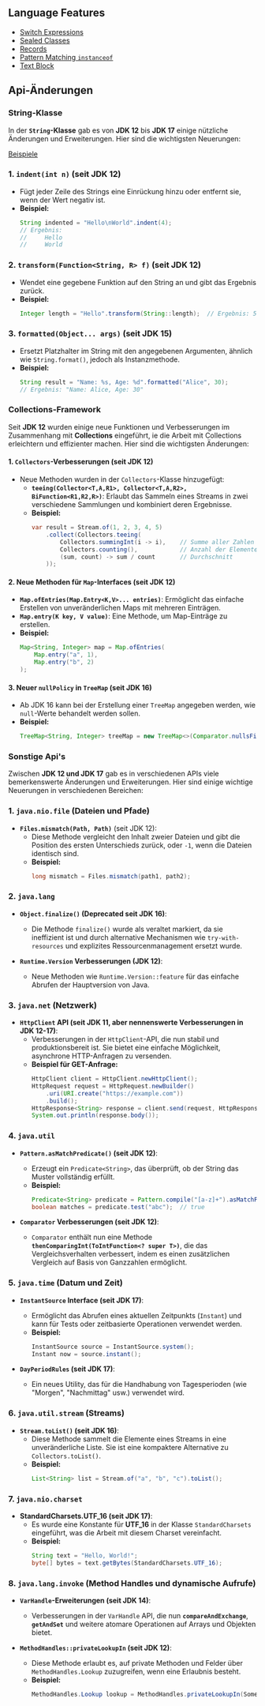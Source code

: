 ## Language Features

- [Switch Expressions](src/main/java/de/revdev/demo/feature/switchexp/README.md)
- [Sealed Classes](src/main/java/de/revdev/demo/feature/sealed/README.md)
- [Records](src/main/java/de/revdev/demo/feature/records/README.md)
- [Pattern Matching `instanceof`](src/main/java/de/revdev/demo/feature/patmatchinstof/README.md)
- [Text Block](src/main/java/de/revdev/demo/feature/textblocks/README.md)

## Api-Änderungen

### String-Klasse

In der **`String`-Klasse** gab es von **JDK 12** bis **JDK 17** einige nützliche Änderungen und Erweiterungen. 
Hier sind die wichtigsten Neuerungen:

[Beispiele](src/main/java/de/revdev/demo/api/StringKlasse.java)

### 1. **`indent(int n)`** (seit JDK 12)
- Fügt jeder Zeile des Strings eine Einrückung hinzu oder entfernt sie, wenn der Wert negativ ist.
- **Beispiel:**
  ```java
  String indented = "Hello\nWorld".indent(4);
  // Ergebnis:
  //     Hello
  //     World
  ```

### 2. **`transform(Function<String, R> f)`** (seit JDK 12)
- Wendet eine gegebene Funktion auf den String an und gibt das Ergebnis zurück.
- **Beispiel:**
  ```java
  Integer length = "Hello".transform(String::length);  // Ergebnis: 5
  ```

### 3. **`formatted(Object... args)`** (seit JDK 15)
- Ersetzt Platzhalter im String mit den angegebenen Argumenten, ähnlich wie `String.format()`, 
  jedoch als Instanzmethode.
- **Beispiel:**
  ```java
  String result = "Name: %s, Age: %d".formatted("Alice", 30);
  // Ergebnis: "Name: Alice, Age: 30"
  ```

### Collections-Framework

Seit **JDK 12** wurden einige neue Funktionen und Verbesserungen im Zusammenhang mit **Collections** eingeführt, 
ie die Arbeit mit Collections erleichtern und effizienter machen. 
Hier sind die wichtigsten Änderungen:

#### 1. **`Collectors`-Verbesserungen (seit JDK 12)**
- Neue Methoden wurden in der `Collectors`-Klasse hinzugefügt:
  - **`teeing(Collector<T,A,R1>, Collector<T,A,R2>, BiFunction<R1,R2,R>)`**: Erlaubt das Sammeln eines Streams 
    in zwei verschiedene Sammlungen und kombiniert deren Ergebnisse.
  - **Beispiel:**
    ```java
    var result = Stream.of(1, 2, 3, 4, 5)
        .collect(Collectors.teeing(
            Collectors.summingInt(i -> i),    // Summe aller Zahlen
            Collectors.counting(),            // Anzahl der Elemente
            (sum, count) -> sum / count       // Durchschnitt
        ));
    ```

#### 2. **Neue Methoden für `Map`-Interfaces (seit JDK 12)**
- **`Map.ofEntries(Map.Entry<K,V>... entries)`**: Ermöglicht das einfache Erstellen 
  von unveränderlichen Maps mit mehreren Einträgen.
- **`Map.entry(K key, V value)`**: Eine Methode, um Map-Einträge zu erstellen.
- **Beispiel:**
  ```java
  Map<String, Integer> map = Map.ofEntries(
      Map.entry("a", 1),
      Map.entry("b", 2)
  );
  ```

#### 3. **Neuer `nullPolicy` in `TreeMap` (seit JDK 16)**
- Ab JDK 16 kann bei der Erstellung einer `TreeMap` angegeben werden, wie `null`-Werte behandelt werden sollen.
- **Beispiel:**
  ```java
  TreeMap<String, Integer> treeMap = new TreeMap<>(Comparator.nullsFirst(String::compareTo));
  ```

### Sonstige Api's

Zwischen **JDK 12 und JDK 17** gab es in verschiedenen APIs viele bemerkenswerte Änderungen und Erweiterungen. 
Hier sind einige wichtige Neuerungen in verschiedenen Bereichen:

### 1. **`java.nio.file` (Dateien und Pfade)**

- **`Files.mismatch(Path, Path)`** (seit JDK 12):
  - Diese Methode vergleicht den Inhalt zweier Dateien und gibt die Position des ersten Unterschieds zurück, 
    oder `-1`, wenn die Dateien identisch sind.
  - **Beispiel:**
    ```java
    long mismatch = Files.mismatch(path1, path2);
    ```

### 2. **`java.lang`**

- **`Object.finalize()` (Deprecated seit JDK 16)**:
  - Die Methode `finalize()` wurde als veraltet markiert, 
    da sie ineffizient ist und durch alternative Mechanismen wie `try-with-resources` 
    und explizites Ressourcenmanagement ersetzt wurde.

- **`Runtime.Version` Verbesserungen (JDK 12)**:
  - Neue Methoden wie `Runtime.Version::feature` für das einfache Abrufen der Hauptversion von Java.

### 3. **`java.net` (Netzwerk)**

- **`HttpClient` API (seit JDK 11, aber nennenswerte Verbesserungen in JDK 12-17)**:
  - Verbesserungen in der `HttpClient`-API, die nun stabil und produktionsbereit ist. 
    Sie bietet eine einfache Möglichkeit, asynchrone HTTP-Anfragen zu versenden.
  - **Beispiel für GET-Anfrage:**
    ```java
    HttpClient client = HttpClient.newHttpClient();
    HttpRequest request = HttpRequest.newBuilder()
        .uri(URI.create("https://example.com"))
        .build();
    HttpResponse<String> response = client.send(request, HttpResponse.BodyHandlers.ofString());
    System.out.println(response.body());
    ```

### 4. **`java.util`**

- **`Pattern.asMatchPredicate()` (seit JDK 12)**:
  - Erzeugt ein `Predicate<String>`, das überprüft, ob der String das Muster vollständig erfüllt.
  - **Beispiel:**
    ```java
    Predicate<String> predicate = Pattern.compile("[a-z]+").asMatchPredicate();
    boolean matches = predicate.test("abc");  // true
    ```

- **`Comparator` Verbesserungen (seit JDK 12)**:
  - `Comparator` enthält nun eine Methode **`thenComparingInt(ToIntFunction<? super T>)`**, 
    die das Vergleichsverhalten verbessert, indem es einen zusätzlichen Vergleich auf Basis von Ganzzahlen ermöglicht.

### 5. **`java.time` (Datum und Zeit)**

- **`InstantSource` Interface (seit JDK 17)**:
  - Ermöglicht das Abrufen eines aktuellen Zeitpunkts (`Instant`) 
    und kann für Tests oder zeitbasierte Operationen verwendet werden.
  - **Beispiel:**
    ```java
    InstantSource source = InstantSource.system();
    Instant now = source.instant();
    ```

- **`DayPeriodRules` (seit JDK 17)**:
  - Ein neues Utility, das für die Handhabung von Tagesperioden (wie "Morgen", "Nachmittag" usw.) verwendet wird.

### 6. **`java.util.stream` (Streams)**

- **`Stream.toList()` (seit JDK 16)**:
  - Diese Methode sammelt die Elemente eines Streams in eine unveränderliche Liste. 
    Sie ist eine kompaktere Alternative zu `Collectors.toList()`.
  - **Beispiel:**
    ```java
    List<String> list = Stream.of("a", "b", "c").toList();
    ```

### 7. **`java.nio.charset`**

- **StandardCharsets.UTF_16 (seit JDK 17)**:
  - Es wurde eine Konstante für **UTF_16** in der Klasse `StandardCharsets` eingeführt,
    was die Arbeit mit diesem Charset vereinfacht.
  - **Beispiel:**
    ```java
    String text = "Hello, World!";
    byte[] bytes = text.getBytes(StandardCharsets.UTF_16);
    ```

### 8. **`java.lang.invoke` (Method Handles und dynamische Aufrufe)**

- **`VarHandle`-Erweiterungen (seit JDK 14)**:
  - Verbesserungen in der `VarHandle` API, die nun **`compareAndExchange`**,
    **`getAndSet`** und weitere atomare Operationen auf Arrays und Objekten bietet.

- **`MethodHandles::privateLookupIn` (seit JDK 12)**:
  - Diese Methode erlaubt es, auf private Methoden und Felder über `MethodHandles.Lookup` zuzugreifen,
    wenn eine Erlaubnis besteht.
  - **Beispiel:**
    ```java
    MethodHandles.Lookup lookup = MethodHandles.privateLookupIn(SomeClass.class, MethodHandles.lookup());
    ```